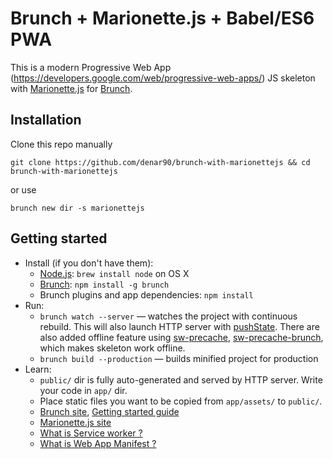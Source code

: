 # Brunch + Marionette.js + Babel/ES6 PWA

This is a modern Progressive Web App (https://developers.google.com/web/progressive-web-apps/) JS skeleton with [Marionette.js](http://marionettejs.com/) for [Brunch](http://brunch.io).

## Installation

Clone this repo manually 

`git clone https://github.com/denar90/brunch-with-marionettejs && cd brunch-with-marionettejs` 

or use 

`brunch new dir -s marionettejs`

## Getting started

* Install (if you don't have them):
    * [Node.js](http://nodejs.org): `brew install node` on OS X
    * [Brunch](http://brunch.io): `npm install -g brunch`
    * Brunch plugins and app dependencies: `npm install`
* Run:
    * `brunch watch --server` — watches the project with continuous rebuild. 
This will also launch HTTP server with [pushState](https://developer.mozilla.org/en-US/docs/Web/Guide/API/DOM/Manipulating_the_browser_history).
There are also added offline feature using [sw-precache](https://github.com/GoogleChrome/sw-precache), [sw-precache-brunch](https://github.com/denar90/sw-precache-brunch), which makes skeleton work offline.    
    * `brunch build --production` — builds minified project for production
* Learn:
    * `public/` dir is fully auto-generated and served by HTTP server.  Write your code in `app/` dir.
    * Place static files you want to be copied from `app/assets/` to `public/`.
    * [Brunch site](http://brunch.io), [Getting started guide](https://github.com/brunch/brunch-guide#readme)
    * [Marionette.js site](http://marionettejs.com/)
    * [What is Service worker ?](https://developers.google.com/web/fundamentals/getting-started/primers/service-workers)
    * [What is Web App Manifest ?](https://developers.google.com/web/updates/2014/11/Support-for-installable-web-apps-with-webapp-manifest-in-chrome-38-for-Android?hl=en)

    
    

